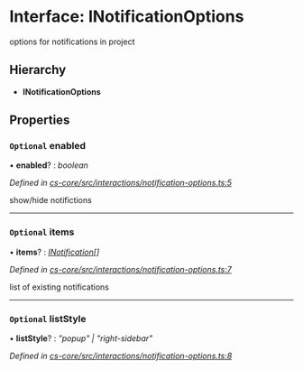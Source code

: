 # Interface: INotificationOptions

options for notifications in project

## Hierarchy

* **INotificationOptions**

## Properties

### `Optional` enabled

• **enabled**? : *boolean*

*Defined in [cs-core/src/interactions/notification-options.ts:5](https://github.com/RichardHovenkamp/csnext/blob/0e0b9b29/packages/cs-core/src/interactions/notification-options.ts#L5)*

show/hide notifictions

___

### `Optional` items

• **items**? : *[INotification](_cs_core_src_interactions_notification_.inotification.md)[]*

*Defined in [cs-core/src/interactions/notification-options.ts:7](https://github.com/RichardHovenkamp/csnext/blob/0e0b9b29/packages/cs-core/src/interactions/notification-options.ts#L7)*

list of existing notifications

___

### `Optional` listStyle

• **listStyle**? : *"popup" | "right-sidebar"*

*Defined in [cs-core/src/interactions/notification-options.ts:8](https://github.com/RichardHovenkamp/csnext/blob/0e0b9b29/packages/cs-core/src/interactions/notification-options.ts#L8)*
